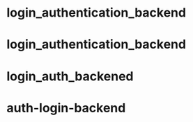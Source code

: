 # login_authentication_backend
# login_authentication_backend
# login_auth_backened
# auth-login-backend

